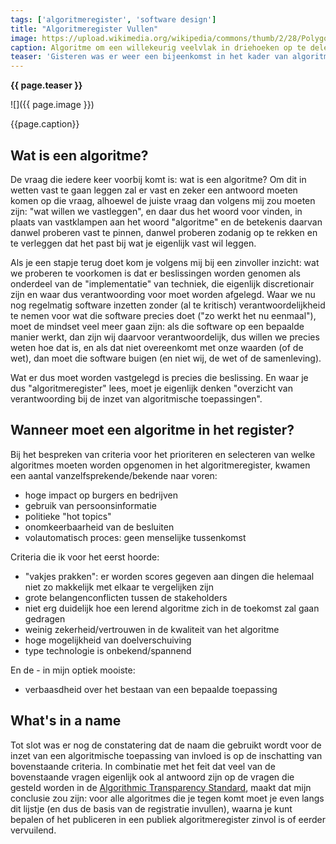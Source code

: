 ```yaml
---
tags: ['algoritmeregister', 'software design']
title: "Algoritmeregister Vullen"
image: https://upload.wikimedia.org/wikipedia/commons/thumb/2/28/Polygon_Greedy_triangulation_steps.svg/260px-Polygon_Greedy_triangulation_steps.svg.png
caption: Algoritme om een willekeurig veelvlak in driehoeken op te delen (zie ook <a href="https://nl.wikipedia.org/wiki/Algoritme">https://nl.wikipedia.org/wiki/Algoritme</a>).
teaser: 'Gisteren was er weer een bijeenkomst in het kader van algoritmeregister, deze keer met een focus op het vullen van het algoritmeregister: wat moet erin (en wat niet).'
---
```

<strong>{{ page.teaser }}</strong>

![]({{ page.image }})

<figcaption>{{page.caption}}</figcaption>

## Wat is een algoritme?

De vraag die iedere keer voorbij komt is: wat is een algoritme? Om dit in wetten vast te gaan leggen zal er vast en zeker een antwoord moeten komen op die vraag, alhoewel de juiste vraag dan volgens mij zou moeten zijn: "wat willen we vastleggen", en daar dus het woord voor vinden, in plaats van vastklampen aan het woord "algoritme" en de betekenis daarvan danwel proberen vast te pinnen, danwel proberen zodanig op te rekken en te verleggen dat het past bij wat je eigenlijk vast wil leggen.

Als je een stapje terug doet kom je volgens mij bij een zinvoller inzicht: wat we proberen te voorkomen is dat er beslissingen worden genomen als onderdeel van de "implementatie" van techniek, die eigenlijk discretionair zijn en waar dus verantwoording voor moet worden afgelegd. Waar we nu nog regelmatig software inzetten zonder (al te kritisch) verantwoordelijkheid te nemen voor wat die software precies doet ("zo werkt het nu eenmaal"), moet de mindset veel meer gaan zijn: als die software op een bepaalde manier werkt, dan zijn wij daarvoor verantwoordelijk, dus willen we precies weten hoe dat is, en als dat niet overeenkomt met onze waarden (of de wet), dan moet die software buigen (en niet wij, de wet of de samenleving).

Wat er dus moet worden vastgelegd is precies die beslissing. En waar je dus "algoritmeregister" lees, moet je eigenlijk denken "overzicht van verantwoording bij de inzet van algoritmische toepassingen".

## Wanneer moet een algoritme in het register?

Bij het bespreken van criteria voor het prioriteren en selecteren van welke algoritmes moeten worden opgenomen in het algoritmeregister, kwamen een aantal vanzelfsprekende/bekende naar voren:

- hoge impact op burgers en bedrijven
- gebruik van persoonsinformatie
- politieke "hot topics"
- onomkeerbaarheid van de besluiten
- volautomatisch proces: geen menselijke tussenkomst

Criteria die ik voor het eerst hoorde:

- "vakjes prakken": er worden scores gegeven aan dingen die helemaal niet zo makkelijk met elkaar te vergelijken zijn
- grote belangenconflicten tussen de stakeholders
- niet erg duidelijk hoe een lerend algoritme zich in de toekomst zal gaan gedragen
- weinig zekerheid/vertrouwen in de kwaliteit van het algoritme
- hoge mogelijkheid van doelverschuiving
- type technologie is onbekend/spannend

En de - in mijn optiek mooiste:

- verbaasdheid over het bestaan van een bepaalde toepassing

## What's in a name

Tot slot was er nog de constatering dat de naam die gebruikt wordt voor de inzet van een algoritmische toepassing van invloed is op de inschatting van bovenstaande criteria. In combinatie met het feit dat veel van de bovenstaande vragen eigenlijk ook al antwoord zijn op de vragen die gesteld worden in de [Algorithmic Transparency Standard](https://www.algorithmregister.org/standard), maakt dat mijn conclusie zou zijn: voor alle algoritmes die je tegen komt moet je even langs dit lijstje (en dus de basis van de registratie invullen), waarna je kunt bepalen of het publiceren in een publiek algoritmeregister zinvol is of eerder vervuilend.